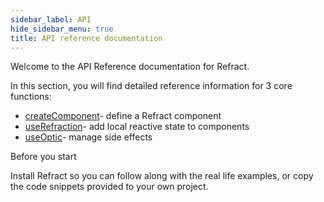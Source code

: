 ```yaml
---
sidebar_label: API
hide_sidebar_menu: true
title: API reference documentation
---
```

Welcome to the API Reference documentation for Refract.


In this section, you will find detailed reference information for 3 core functions:

- [createComponent](../API/createComponent.md)- define a Refract component
- [useRefraction](../API/useRefraction.md)- add local reactive state to components
- [useOptic](../API/useOptic.md)- manage side effects


Before you start


Install Refract so you can follow along with the real life examples, or copy the code snippets provided to your own project.